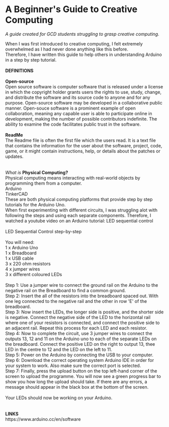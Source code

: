 # <strong>A Beginner's Guide to Creative Computing</strong>

<pr> *A guide created for GCD students struggling to grasp creative computing.*
  </p>
When I was first introduced to creative computing, I felt extremely overwhelmed as I had never done anything like this before.<br>
Therefore, I have written this guide to help others in understanding Arduino in a step by step tutorial.<br>
<br>
<strong>DEFINITIONS</strong>
<br>
<br>
<strong>Open-source</strong><br>
Open source software is computer software that is released under a license in which the copyright holder grants users the rights to use, study, change, and distribute the software and its source code to anyone and for any purpose. Open-source software may be developed in a collaborative public manner. Open-souce software is a prominent example of open collaboration, meaning any capable user is able to participate online in development, making the number of possible contributors indefinite. The ability to examine the code facilitates public trust in the software.<br>
<br>
<strong>ReadMe</strong><br>
The Readme file is often the first file which the users read. It is a text file that contains the information for the user about the software, project, code, game, or it might contain instructions, help, or details about the patches or updates.<br>
<br>
<br>
<em>What is</em> <strong>Physical Computing?</strong><br>
Physical computing means interacting with real-world objects by programming them from a computer.<br>
Arduino<br>
TinkerCAD<br>
These are both physical computing platforms that provide step by step tutorials for the Arduino Uno. <br>
When first experimenting with different circuits, I was struggling alot with following the steps and using each separate components. Therefore, I watched a youtube video on an Arduino tutorial: LED sequential control<br>
<br>
LED Sequential Control step-by-step<br>
<br>
You will need:<br>
1 x Arduino Uno<br>
1 x Breadboard <br>
1 x USB cable <br>
3 x 220 ohm resistors <br>
4 x jumper wires <br>
3 x different coloured LEDs <br>
<br>
Step 1: Use a jumper wire to connect the ground rail on the Arduino to the negative rail on the Breadboard to find a common ground.<br>
Step 2: Insert the all of the resistors into the breadboard spaced out. With one leg connected to the negative rail and the other in row 'E' of the breadboard.<br>
Step 3: Now insert the LEDs, the longer side is positive, and the shorter side is negative. Connect the negative side of the LED to the horizontal rail where one of your resistors is connected, and connect the positive side to an adjacent rail. Repeat this process for each LED and each resistor.<br>
Step 4: Now to complete the circuit, use 3 jumper wires to connect the outputs 13, 12 and 11 on the Arduino uno to each of the separate LEDs on the breadboard. Connect the positive LED on the right to output 13, thee LED in the centre to 12 and the LED on the left to 11.<br>
Step 5: Power on the Arduino by connecting the USB to your computer.<br>
Step 6: Download the correct operating system Arduino IDE in order for your system to work. Also make sure the correct port is selected.<br>
Step 7: Finally, press the upload button on the top left-hand corner of the screen to upload the programme. You will now see a green progress bar to show you how long the upload should take. If there are any errors, a message should appear in the black box at the bottom of the screen.<br>
<br>
Your LEDs should now be working on your Arduino.<br>
<br>
<br>
<strong>LINKS</strong> <br>
https://www.arduino.cc/en/software
